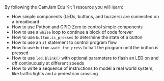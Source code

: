 By following the CamJam Edu Kit 1 resource you will learn:

- How simple components (LEDs, buttons, and buzzers) are connected on a breadboard
- How to use Python and GPIO Zero to control simple components
- How to use a `while` loop to continue a block of code forever
- How to use `button.is_pressed` to determine the state of a button
- How to use an `if` statement to control program flow
- How to use `button.wait_for_press` to halt the program until the button is pressed
- How to use `led.blink()` with optional parameters to flash an LED on and off continuously at different speeds
- How to write a sequence of instructions to model a real world system, like traffic lights and a pedestrian crossing
